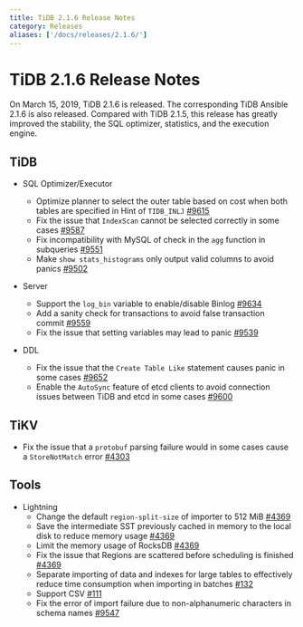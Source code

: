 ```yaml
---
title: TiDB 2.1.6 Release Notes
category: Releases
aliases: ['/docs/releases/2.1.6/']
---
```


# TiDB 2.1.6 Release Notes

On March 15, 2019, TiDB 2.1.6 is released. The corresponding TiDB Ansible 2.1.6 is also released. Compared with TiDB 2.1.5, this release has greatly improved the stability, the SQL optimizer, statistics, and the execution engine.

## TiDB

+ SQL Optimizer/Executor
    - Optimize planner to select the outer table based on cost when both tables are specified in Hint of `TIDB_INLJ` [#9615](https://github.com/pingcap/tidb/pull/9615)
    - Fix the issue that `IndexScan` cannot be selected correctly in some cases [#9587](https://github.com/pingcap/tidb/pull/9587)
    - Fix incompatibility with MySQL of check in the `agg` function in subqueries [#9551](https://github.com/pingcap/tidb/pull/9551)
    - Make `show stats_histograms` only output valid columns to avoid panics [#9502](https://github.com/pingcap/tidb/pull/9502)

+ Server
    - Support the `log_bin` variable to enable/disable Binlog [#9634](https://github.com/pingcap/tidb/pull/9634)
    - Add a sanity check for transactions to avoid false transaction commit [#9559](https://github.com/pingcap/tidb/pull/9559)
    - Fix the issue that setting variables may lead to panic  [#9539](https://github.com/pingcap/tidb/pull/9539)

+ DDL
    - Fix the issue that the `Create Table Like` statement causes panic in some cases [#9652](https://github.com/pingcap/tidb/pull/9652)
    - Enable the `AutoSync` feature of etcd clients to avoid connection issues between TiDB and etcd in some cases [#9600](https://github.com/pingcap/tidb/pull/9600)

## TiKV

- Fix the issue that a `protobuf` parsing failure would in some cases cause a `StoreNotMatch` error [#4303](https://github.com/tikv/tikv/pull/4303)

## Tools

+ Lightning
    - Change the default `region-split-size` of importer to 512 MiB [#4369](https://github.com/tikv/tikv/pull/4369)
    - Save the intermediate SST previously cached in memory to the local disk to reduce memory usage [#4369](https://github.com/tikv/tikv/pull/4369)
    - Limit the memory usage of RocksDB [#4369](https://github.com/tikv/tikv/pull/4369)
    - Fix the issue that Regions are scattered before scheduling is finished [#4369](https://github.com/tikv/tikv/pull/4369)
    - Separate importing of data and indexes for large tables to effectively reduce time consumption when importing in batches [#132](https://github.com/pingcap/tidb-lightning/pull/132)
    - Support CSV [#111](https://github.com/pingcap/tidb-lightning/pull/111)
    - Fix the error of import failure due to non-alphanumeric characters in schema names [#9547](https://github.com/pingcap/tidb/pull/9547)